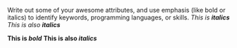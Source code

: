 Write out some of your awesome attributes, and use emphasis (like bold or italics) to identify keywords, programming languages, or skills. 
_This is __italics___
*This is also **italics***

__This is _bold___
**This is also *italics***
